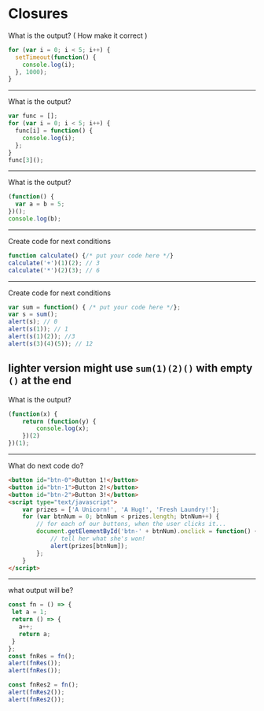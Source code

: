 # Closures

What is the output? ( How make it correct )
```javascript
for (var i = 0; i < 5; i++) {
  setTimeout(function() {
    console.log(i);
  }, 1000);
}
```
---
What is the output?
```javascript
var func = [];
for (var i = 0; i < 5; i++) {
  func[i] = function() {
    console.log(i);
  };
}
func[3]();
```
---
What is the output?
```javascript
(function() {
  var a = b = 5;
})();
console.log(b);
```
---
Create code for next conditions
```javascript
function calculate() {/* put your code here */}
calculate('+')(1)(2); // 3
calculate('*')(2)(3); // 6
```
---
Create code for next conditions
```javascript
var sum = function() { /* put your code here */};
var s = sum();
alert(s); // 0
alert(s(1)); // 1
alert(s(1)(2)); //3
alert(s(3)(4)(5)); // 12
```

lighter version might use `sum(1)(2)()` with empty `()` at the end
---
What is the output?
```javascript
(function(x) {
    return (function(y) {
        console.log(x);
    })(2)
})(1);
```
---
What do next code do?
```html
<button id="btn-0">Button 1!</button>
<button id="btn-1">Button 2!</button>
<button id="btn-2">Button 3!</button>
<script type="text/javascript">
    var prizes = ['A Unicorn!', 'A Hug!', 'Fresh Laundry!'];
    for (var btnNum = 0; btnNum < prizes.length; btnNum++) {
        // for each of our buttons, when the user clicks it...
        document.getElementById('btn-' + btnNum).onclick = function() {
            // tell her what she's won!
            alert(prizes[btnNum]);
        };
    }
</script>
```
---
what output will be?
```javascript
const fn = () => {
 let a = 1;
 return () => {
   a++;
   return a;
 }
};
const fnRes = fn();
alert(fnRes());
alert(fnRes());

const fnRes2 = fn();
alert(fnRes2());
alert(fnRes2());
```

